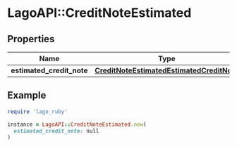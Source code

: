 # LagoAPI::CreditNoteEstimated

## Properties

| Name | Type | Description | Notes |
| ---- | ---- | ----------- | ----- |
| **estimated_credit_note** | [**CreditNoteEstimatedEstimatedCreditNote**](CreditNoteEstimatedEstimatedCreditNote.md) |  |  |

## Example

```ruby
require 'lago_ruby'

instance = LagoAPI::CreditNoteEstimated.new(
  estimated_credit_note: null
)
```

